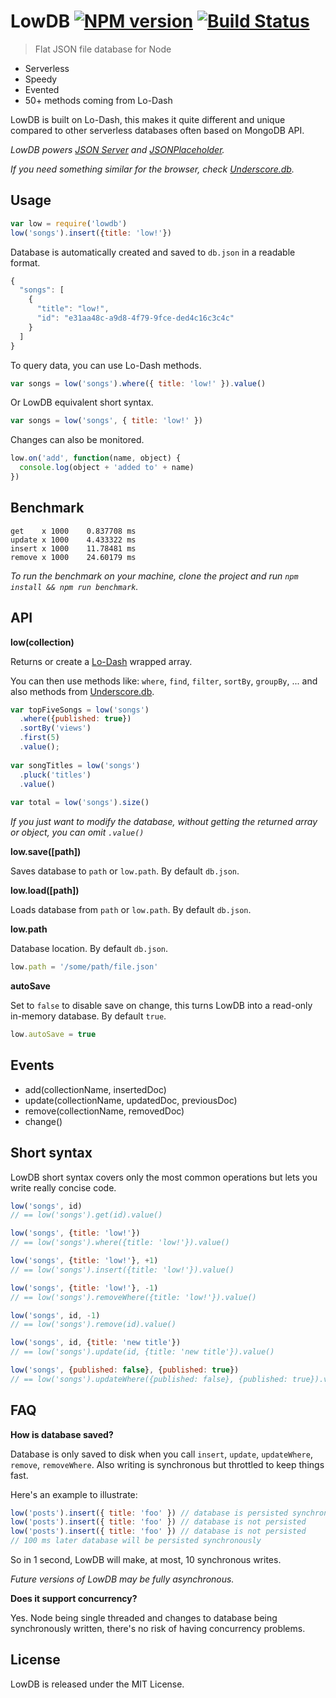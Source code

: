 # LowDB [![NPM version](https://badge.fury.io/js/lowdb.svg)](http://badge.fury.io/js/lowdb) [![Build Status](https://travis-ci.org/typicode/lowdb.svg)](https://travis-ci.org/typicode/lowdb)

> Flat JSON file database for Node

* Serverless
* Speedy
* Evented
* 50+ methods coming from Lo-Dash

LowDB is built on Lo-Dash, this makes it quite different and unique compared to other serverless databases often based on MongoDB API.

_LowDB powers [JSON Server](https://github.com/typicode/json-server) and [JSONPlaceholder](http://jsonplaceholder.typicode.com/)._

_If you need something similar for the browser, check [Underscore.db](https://github.com/typicode/underscore.db)._

## Usage

```javascript
var low = require('lowdb')
low('songs').insert({title: 'low!'})
```

Database is automatically created and saved to `db.json` in a readable format.

```javascript
{
  "songs": [
    {
      "title": "low!",
      "id": "e31aa48c-a9d8-4f79-9fce-ded4c16c3c4c"
    }
  ]
}
```

To query data, you can use Lo-Dash methods.

```javascript
var songs = low('songs').where({ title: 'low!' }).value()
```

Or LowDB equivalent short syntax.

```javascript
var songs = low('songs', { title: 'low!' })
```

Changes can also be monitored.

```javascript
low.on('add', function(name, object) {
  console.log(object + 'added to' + name)
})
```

## Benchmark

```
get    x 1000    0.837708 ms
update x 1000    4.433322 ms
insert x 1000    11.78481 ms
remove x 1000    24.60179 ms
```

_To run the benchmark on your machine, clone the project and run `npm install && npm run benchmark`._

## API

__low(collection)__

Returns or create a [Lo-Dash](http://lodash.com/docs) wrapped array.

You can then use methods like: `where`, `find`, `filter`, `sortBy`, `groupBy`, ... and also methods from [Underscore.db](https://github.com/typicode/underscore.db).

```javascript
var topFiveSongs = low('songs')
  .where({published: true})
  .sortBy('views')
  .first(5)
  .value();
  
var songTitles = low('songs')
  .pluck('titles')
  .value()
  
var total = low('songs').size()
```

_If you just want to modify the database, without getting the returned array or object, you can omit `.value()`_

__low.save([path])__

Saves database to `path` or `low.path`. By default `db.json`.

__low.load([path])__

Loads database from `path` or `low.path`. By default `db.json`.

__low.path__

Database location. By default `db.json`.

```javascript
low.path = '/some/path/file.json'
```

__autoSave__

Set to `false` to disable save on change, this turns LowDB into a read-only in-memory database. By default `true`.

```javascript
low.autoSave = true
```

## Events

* add(collectionName, insertedDoc)
* update(collectionName, updatedDoc, previousDoc)
* remove(collectionName, removedDoc)
* change()

## Short syntax

LowDB short syntax covers only the most common operations but lets you write really concise code.

```javascript
low('songs', id)
// == low('songs').get(id).value()
```

```javascript
low('songs', {title: 'low!'})
// == low('songs').where({title: 'low!'}).value()
```

```javascript
low('songs', {title: 'low!'}, +1)
// == low('songs').insert({title: 'low!'}).value()
```

```javascript
low('songs', {title: 'low!'}, -1)
// == low('songs').removeWhere({title: 'low!'}).value()
```

```javascript
low('songs', id, -1)
// == low('songs').remove(id).value()
```

```javascript
low('songs', id, {title: 'new title'})
// == low('songs').update(id, {title: 'new title'}).value()
```

```javascript
low('songs', {published: false}, {published: true})
// == low('songs').updateWhere({published: false}, {published: true}).value()
```

## FAQ

__How is database saved?__

Database is only saved to disk when you call `insert`, `update`, `updateWhere`, `remove`, `removeWhere`.
Also writing is synchronous but throttled to keep things fast. 

Here's an example to illustrate:

```javascript
low('posts').insert({ title: 'foo' }) // database is persisted synchronously
low('posts').insert({ title: 'foo' }) // database is not persisted
low('posts').insert({ title: 'foo' }) // database is not persisted
// 100 ms later database will be persisted synchronously
```

So in 1 second, LowDB will make, at most, 10 synchronous writes.

_Future versions of LowDB may be fully asynchronous._

__Does it support concurrency?__

Yes. Node being single threaded and changes to database being synchronously written, there's no risk of having concurrency problems.

## License

LowDB is released under the MIT License.
